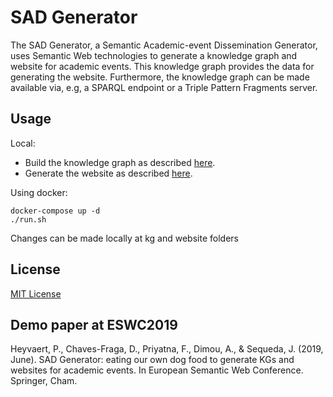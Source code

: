 # SAD Generator
The SAD Generator,
a Semantic Academic-event Dissemination Generator,
uses Semantic Web technologies to generate a knowledge graph and 
website for academic events.
This knowledge graph provides the data for generating the website.
Furthermore, the knowledge graph can be made available via, e.g, 
a SPARQL endpoint or a Triple Pattern Fragments server.

## Usage

Local:
- Build the knowledge graph as described [here](./kg/README.md).
- Generate the website as described [here](./website/README.md).

Using docker:
```
docker-compose up -d
./run.sh
```
Changes can be made locally at kg and website folders

## License
[MIT License](./LICENSE)


## Demo paper at ESWC2019
Heyvaert, P., Chaves-Fraga, D., Priyatna, F., Dimou, A., & Sequeda, J. (2019, June). SAD Generator: eating our own dog food to generate KGs and websites for academic events. In European Semantic Web Conference. Springer, Cham.